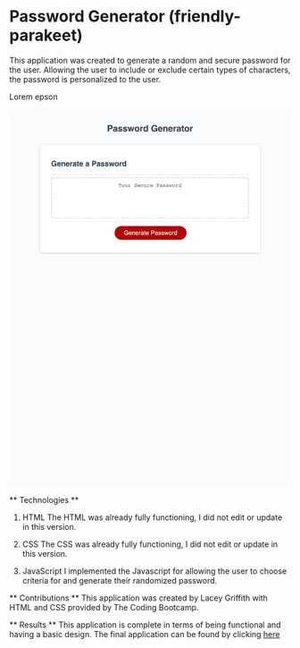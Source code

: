 # Password Generator (friendly-parakeet)

This application was created to generate a random and secure password for the user. Allowing the user to include or exclude certain types of characters, the password is personalized to the user. 

Lorem epson

![Site Image](assets/images/passwordGeneratorScreenshot.png)

** Technologies **
1. HTML
The HTML was already fully functioning, I did not edit or update in this version.

2. CSS
The CSS was already fully functioning, I did not edit or update in this version.

3. JavaScript
I implemented the Javascript for allowing the user to choose criteria for and generate their randomized password.

** Contributions **
This application was created by Lacey Griffith with HTML and CSS provided by The Coding Bootcamp.

** Results **
This application is complete in terms of being functional and having a basic design. The final application can be found by clicking [here](https://lacey-griffith.github.io/friendly-parakeet/)
